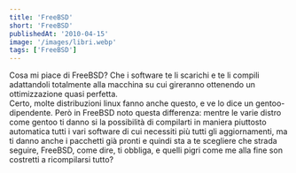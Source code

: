 ```yaml
---
title: 'FreeBSD'
short: 'FreeBSD'
publishedAt: '2010-04-15'
image: '/images/libri.webp'
tags: ['FreeBSD']
---
```


Cosa mi piace di FreeBSD? Che i software te li scarichi e te li compili adattandoli totalmente alla macchina su cui gireranno ottenendo un ottimizzazione quasi perfetta.  
Certo, molte distribuzioni linux fanno anche questo, e ve lo dice un gentoo-dipendente. Però in FreeBSD noto questa differenza: mentre le varie distro come gentoo ti danno si la possibilità di compilarti in maniera piuttosto automatica tutti i vari software di cui necessiti più tutti gli aggiornamenti, ma ti danno anche i pacchetti già pronti e quindi sta a te scegliere che strada seguire, FreeBSD, come dire, ti obbliga, e quelli pigri come me alla fine son costretti a ricompilarsi tutto?